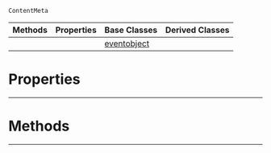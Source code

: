  `ContentMeta`

|Methods|Properties|Base Classes|Derived Classes|
|---|---|---|---|
| | |[eventobject](eventobject.md)| |


 #  Properties


---  
 #  Methods


---  
 

 